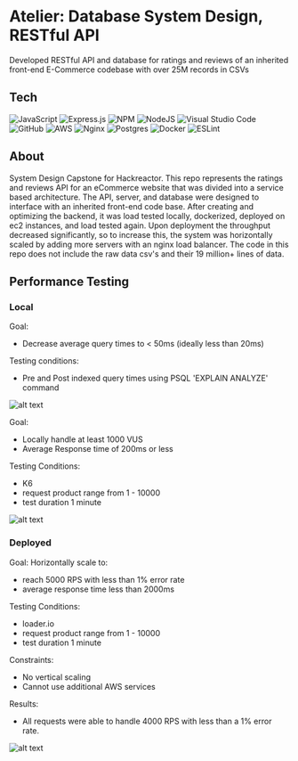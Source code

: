 # Atelier: Database System Design, RESTful API
Developed RESTful API and database for ratings and reviews of an inherited front-end E-Commerce codebase with over 25M records in CSVs

## Tech ##

![JavaScript](https://img.shields.io/badge/javascript-%23323330.svg?style=for-the-badge&logo=javascript&logoColor=%23F7DF1E) ![Express.js](https://img.shields.io/badge/express.js-%23404d59.svg?style=for-the-badge&logo=express&logoColor=%2361DAFB) ![NPM](https://img.shields.io/badge/NPM-%23000000.svg?style=for-the-badge&logo=npm&logoColor=white) ![NodeJS](https://img.shields.io/badge/node.js-6DA55F?style=for-the-badge&logo=node.js&logoColor=white) ![Visual Studio Code](https://img.shields.io/badge/Visual%20Studio%20Code-0078d7.svg?style=for-the-badge&logo=visual-studio-code&logoColor=white) ![GitHub](https://img.shields.io/badge/github-%23121011.svg?style=for-the-badge&logo=github&logoColor=white) ![AWS](https://img.shields.io/badge/AWS-%23FF9900.svg?style=for-the-badge&logo=amazon-aws&logoColor=white) ![Nginx](https://img.shields.io/badge/nginx-%23009639.svg?style=for-the-badge&logo=nginx&logoColor=white) ![Postgres](https://img.shields.io/badge/postgres-%23316192.svg?style=for-the-badge&logo=postgresql&logoColor=white) ![Docker](https://img.shields.io/badge/docker-%230db7ed.svg?style=for-the-badge&logo=docker&logoColor=white) ![ESLint](https://img.shields.io/badge/ESLint-4B3263?style=for-the-badge&logo=eslint&logoColor=white)

## About ##

System Design Capstone for Hackreactor. This repo represents the ratings and reviews API for an eCommerce website that was divided into a service based architecture. The API, server, and database were designed to interface with an inherited front-end code base. After creating and optimizing the backend, it was load tested locally, dockerized, deployed on ec2 instances, and load tested again. Upon deployment the throughput decreased significantly, so to increase this, the system was horizontally scaled by adding more servers with an nginx load balancer. The code in this repo does not include the raw data csv's and their 19 million+ lines of data.

## Performance Testing ##

### Local ###

Goal:
* Decrease average query times to < 50ms (ideally less than 20ms)

Testing conditions:
* Pre and Post indexed query times using PSQL 'EXPLAIN ANALYZE' command

![alt text](./TestingResults/explainanalyzetable.png)

Goal:
* Locally handle at least 1000 VUS
* Average Response time of 200ms or less

Testing Conditions:
* K6
* request product range from 1 - 10000
* test duration 1 minute

![alt text](./TestingResults/k6table.png)

### Deployed ###

Goal: Horizontally scale to:
* reach 5000 RPS with less than 1% error rate
* average response time less than 2000ms

Testing Conditions:
* loader.io
* request product range from 1 - 10000
* test duration 1 minute

Constraints:
* No vertical scaling
* Cannot use additional AWS services

Results:
* All requests were able to handle 4000 RPS with less than a 1% error rate.

![alt text](./TestingResults/loaderiotable.png)


